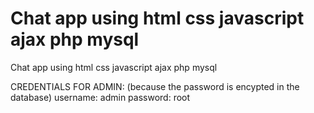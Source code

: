 # Chat app using html css javascript ajax php mysql
 Chat app using html css javascript ajax php mysql

CREDENTIALS FOR ADMIN: (because the password is encypted in the database)
username: admin
password: root

